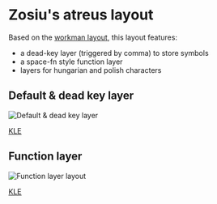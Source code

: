 # Zosiu's atreus layout

Based on the [workman layout](https://workmanlayout.org/), this layout features:
  * a dead-key layer (triggered by comma) to store symbols
  * a space-fn style function layer
  * layers for hungarian and polish characters

## Default & dead key layer

![Default & dead key layer](https://i.imgur.com/c3Yw2FY.png)

[KLE](http://www.keyboard-layout-editor.com/#/gists/06e19d30bffa80785c0fd8be396a3f04)

## Function layer

![Function layer layout](https://i.imgur.com/Yl2kmls.png)

[KLE](http://www.keyboard-layout-editor.com/#/gists/00daebe90698df867d98517b3e882114)
